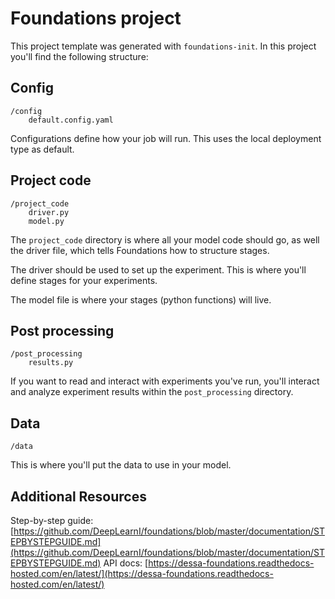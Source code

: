 # Foundations project

This project template was generated with `foundations-init`. In this project you'll find the following structure:

## Config

```shell
/config
    default.config.yaml
```

Configurations define how your job will run. This uses the local deployment type as default.

## Project code

```shell
/project_code
    driver.py
    model.py
```

The `project_code` directory is where all your model code should go, as well the driver file, which tells Foundations how to structure stages.

The driver should be used to set up the experiment. This is where you'll define stages for your experiments.

The model file is where your stages (python functions) will live.

## Post processing

```shell
/post_processing
    results.py
```

If you want to read and interact with experiments you've run, you'll interact and analyze experiment results within the `post_processing` directory.

## Data

```shell
/data
```

This is where you'll put the data to use in your model.

## Additional Resources

Step-by-step guide: [https://github.com/DeepLearnI/foundations/blob/master/documentation/STEPBYSTEPGUIDE.md](https://github.com/DeepLearnI/foundations/blob/master/documentation/STEPBYSTEPGUIDE.md)
API docs: [https://dessa-foundations.readthedocs-hosted.com/en/latest/](https://dessa-foundations.readthedocs-hosted.com/en/latest/)